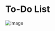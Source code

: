 # To-Do List
![image](https://user-images.githubusercontent.com/99766307/167271425-fd686665-9809-45e7-bb52-82d93f05a223.png)


